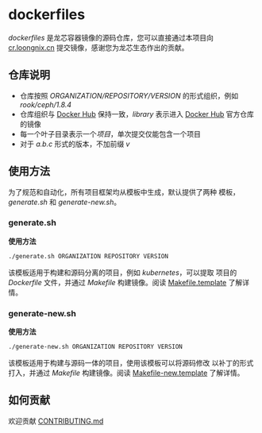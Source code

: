 # dockerfiles

*dockerfiles* 是龙芯容器镜像的源码仓库，您可以直接通过本项目向 [cr.loongnix.cn]
提交镜像，感谢您为龙芯生态作出的贡献。

## 仓库说明

* 仓库按照 *ORGANIZATION/REPOSITORY/VERSION* 的形式组织，例如 *rook/ceph/1.8.4*
* 仓库组织与 [Docker Hub] 保持一致，*library* 表示进入 [Docker Hub] 官方仓库的镜像
* 每一个叶子目录表示一个*项目*，单次提交仅能包含一个项目
* 对于 *a.b.c* 形式的版本，不加前缀 *v*

## 使用方法

为了规范和自动化，所有项目框架均从模板中生成，默认提供了两种
模板，*generate.sh* 和 *generate-new.sh*。

### generate.sh

__使用方法__

``` bash
./generate.sh ORGANIZATION REPOSITORY VERSION
```

该模板适用于构建和源码分离的项目，例如 *kubernetes*，可以提取
项目的 *Dockerfile* 文件，并通过 *Makefile* 构建镜像。阅读
[Makefile.template](Makefile.template) 了解详情。


### generate-new.sh

__使用方法__

``` bash
./generate-new.sh ORGANIZATION REPOSITORY VERSION
```

该模板适用于构建与源码一体的项目，使用该模板可以将源码修改
以补丁的形式打入，并通过 *Makefile* 构建镜像。阅读
[Makefile-new.template](Makefile-new.template) 了解详情。

## 如何贡献

欢迎贡献 [CONTRIBUTING.md](CONTRIBUTING.md)


<!-- footer -->
[Docker Hub]: https://hub.docker.com
[cr.loongnix.cn]: https://cr.loongnix.cn
